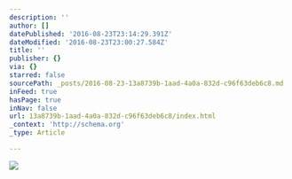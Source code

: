 ```yaml
---
description: ''
author: []
datePublished: '2016-08-23T23:14:29.391Z'
dateModified: '2016-08-23T23:00:27.584Z'
title: ''
publisher: {}
via: {}
starred: false
sourcePath: _posts/2016-08-23-13a8739b-1aad-4a0a-832d-c96f63deb6c8.md
inFeed: true
hasPage: true
inNav: false
url: 13a8739b-1aad-4a0a-832d-c96f63deb6c8/index.html
_context: 'http://schema.org'
_type: Article

---
```

![](https://the-grid-user-content.s3-us-west-2.amazonaws.com/3ec2f370-1fbb-40f6-9c18-660c1515de4a.jpg)